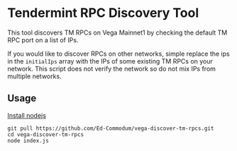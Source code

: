 # Tendermint RPC Discovery Tool

This tool discovers TM RPCs on Vega Mainnet1 by checking the default TM RPC port on a list of IPs.

If you would like to discover RPCs on other networks, simple replace the ips in the `initialIps` array with the IPs of some existing TM RPCs on your network. This script does not verify the network so do not mix IPs from multiple networks.

## Usage

[Install nodejs](https://nodejs.org/en/download/package-manager)

```
git pull https://github.com/Ed-Commodum/vega-discover-tm-rpcs.git
cd vega-discover-tm-rpcs
node index.js
```